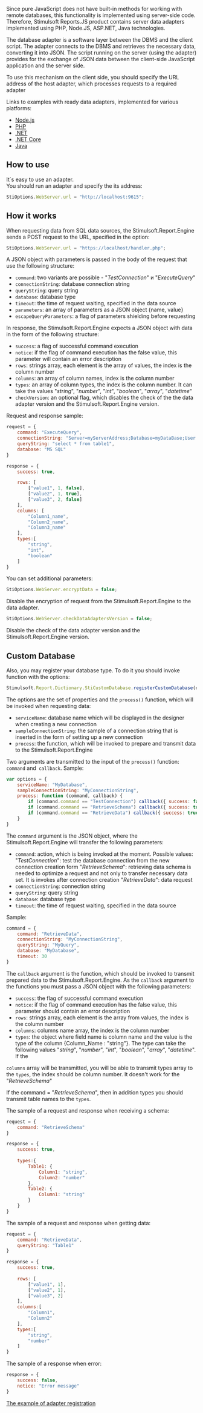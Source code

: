 

Since pure JavaScript does not have built-in methods for working with remote databases, this functionality is implemented using server-side code. Therefore, Stimulsoft Reports.JS product contains server data adapters implemented using PHP, Node.JS, ASP.NET, Java technologies.
 
The database adapter is a software layer between the DBMS and the client script. The adapter connects to the DBMS and retrieves the necessary data, converting it into JSON. The script running on the server (using the adapter) provides for the exchange of JSON data between the client-side JavaScript application and the server side.
 
To use this mechanism on the client side, you should specify the URL address of the host adapter, which processes requests to a required adapter

Links to examples with ready data adapters, implemented for various platforms:  
* [Node.js](https://github.com/stimulsoft/Samples-JS/tree/master/Node.js/Starting%20SQL%20adapters%20from%20the%20HTTP%20server)
* [PHP](https://github.com/stimulsoft/Samples-JS/tree/master/PHP/Connecting%20to%20Databases)
* [.NET](https://github.com/stimulsoft/Samples-JS/tree/master/ASP.NET/Connecting%20to%20Databases)
* [.NET Core](https://github.com/stimulsoft/Samples-JS/tree/master/ASP.NET%20Core/Connecting%20to%20Databases)
* [Java](https://github.com/stimulsoft/Samples-JS/tree/master/Java/Connecting%20to%20Databases)

## How to use
It`s easy to use an adapter.  
You should run an adapter and specify the its address:
```js
StiOptions.WebServer.url = "http://localhost:9615";
```

## How it works
When requesting data from SQL data sources, the Stimulsoft.Report.Engine sends a POST request to the URL, specified in the option:  
```js
StiOptions.WebServer.url = "https://localhost/handler.php";
```

A JSON object with parameters is passed in the body of the request that use the following structure:
* `command`: two variants are possible - "*TestConnection*" и "*ExecuteQuery*"
* `connectionString`: database connection string
* `queryString`: query string
* `database`: database type
* `timeout`: the time of request waiting, specified in the data source
* `parameters`: an array of parameters as a JSON object {name, value}
* `escapeQueryParameters`: a flag of parameters shielding before requesting

In response, the Stimulsoft.Report.Engine expects a JSON object with data in the form of the following structure:
* `success`: a flag of successful command execution
* `notice`: if the flag of command execution has the false value, this parameter will contain an error description
* `rows`: strings array, each element is the array of values, the index is the column number
* `columns`: an array of column names, index is the column number
* `types`: an array of column types, the index is the column number. It can take the values "*string*", "*number*", "*int*", "*boolean*", "*array*", "*datetime*"
* `checkVersion`: an optional flag, which disables the check of the the data adapter version and the Stimulsoft.Report.Engine version.

Request and response sample:
```js
request = {
    command: "ExecuteQuery",
    connectionString: "Server=myServerAddress;Database=myDataBase;User Id=myUsername;Password=myPassword;",
    queryString: "select * from table1",
    database: "MS SQL"
}

response = {
    success: true,

    rows: [
        ["value1", 1, false],
        ["value2", 1, true],
        ["value3", 2, false]
    ],
    columns: [
        "Column1_name",
        "Column2_name",
        "Column3_name"
    ],
    types:[
        "string",
        "int",
        "boolean"
    ]
}
```

You can set additional parameters:
```js
StiOptions.WebServer.encryptData = false;
```
Disable the encryption of request from the Stimulsoft.Report.Engine to the data adapter.

```js
StiOptions.WebServer.checkDataAdaptersVersion = false;
```
Disable the check of the data adapter version and the Stimulsoft.Report.Engine version.

## Custom Database
Also, you may register your database type. To do it you should invoke function with the options:

```js
Stimulsoft.Report.Dictionary.StiCustomDatabase.registerCustomDatabase(options);
```

The options are the set of properties and the `process()` function, which will be invoked when requesting data:
* `serviceName`: database name which will be displayed in the designer when creating a new connection
* `sampleConnectionString`: the sample of a connection string that is inserted in the form of setting up a new connection
* `process`: the function, which will be invoked to prepare and transmit data to the Stimulsoft.Report.Engine

Two arguments are transmitted to the input of the `process()` function: `command` and` callback`.
Sample:
```js
var options = {
    serviceName: "MyDatabase",
    sampleConnectionString: "MyConnectionString",
    process: function (command, callback) {
        if (command.command == "TestConnection") callback({ success: false, notice: "Error" });
        if (command.command == "RetrieveSchema") callback({ success: true, types: demoDataTypes });
        if (command.command == "RetrieveData") callback({ success: true, rows: demoDataRows, columns: demoDataColumns, types: demoDataTypes] });
    }
}
```

The `command` argument is the JSON object, where the Stimulsoft.Report.Engine will transfer the following parameters:
* `command`: action, which is being invoked at the moment. Possible values:
    "*TestConnection*": test the database connection from the new connection creation form
    "*RetrieveSchema*": retrieving data schema is needed to optimize a request and not only to transfer necessary data set. It is invokes after connection creation
    "*RetrieveData*": data request
* `connectionString`: connection string
* `queryString`: query string
* `database`: database type
* `timeout`: the time of request waiting, specified in the data source

Sample:
```js
command = {
    command: "RetrieveData",
    connectionString: "MyConnectionString",
    queryString: "MyQuery",
    database: "MyDatabase",
    timeout: 30
}
```

The `callback` argument is the function, which should be invoked to transmit prepared data to the Stimulsoft.Report.Engine. As the `callback` argument to the functions you must pass a JSON object with the following parameters:
* `success`: the flag of successful command execution
* `notice`: if the flag of command execution has the false value, this parameter should contain an error description
* `rows`: strings array, each element is the array from values, the index is the column number
* `columns`: columns name array, the index is the column number
* `types`: the object where field name is column name and the value is the type of the column {Column_Name : "string"}. The type can take the following values "*string*", "*number*", "*int*", "*boolean*", "*array*", "*datetime*". If the 

`columns` array will be transmitted, you will be able to transmit types array to the `types`, the index should be column number. It doesn't work for the "*RetrieveSchema*"

If the command = "*RetrieveSchema*", then in addition types you should transmit table names to the `types`.

The sample of a request and response when receiving a schema:
```js
request = {
    command: "RetrieveSchema"
}

response = {
    success: true,
    
    types:{
        Table1: {
            Column1: "string",
            Column2: "number"
        },
        Table2: {
            Column1: "string"
        }
    }
}
```

The sample of a request and response when getting data:
```js
request = {
    command: "RetrieveData",
    queryString: "Table1"
}

response = {
    success: true,
    
    rows: [
        ["value1", 1],
        ["value2", 1],
        ["value3", 2]
    ],
    columns:[
        "Column1",
        "Column2"
    ],
    types:[
        "string",
        "number"
    ]
}
```

The sample of a response when error:
```js
response = {
    success: false,
    notice: "Error message"
}
```

[The example of adapter registration](https://github.com/stimulsoft/Samples-JS/blob/master/JavaScript/Working%20with%20Designer/Using%20a%20Custom%20Data%20Adapter.html)
